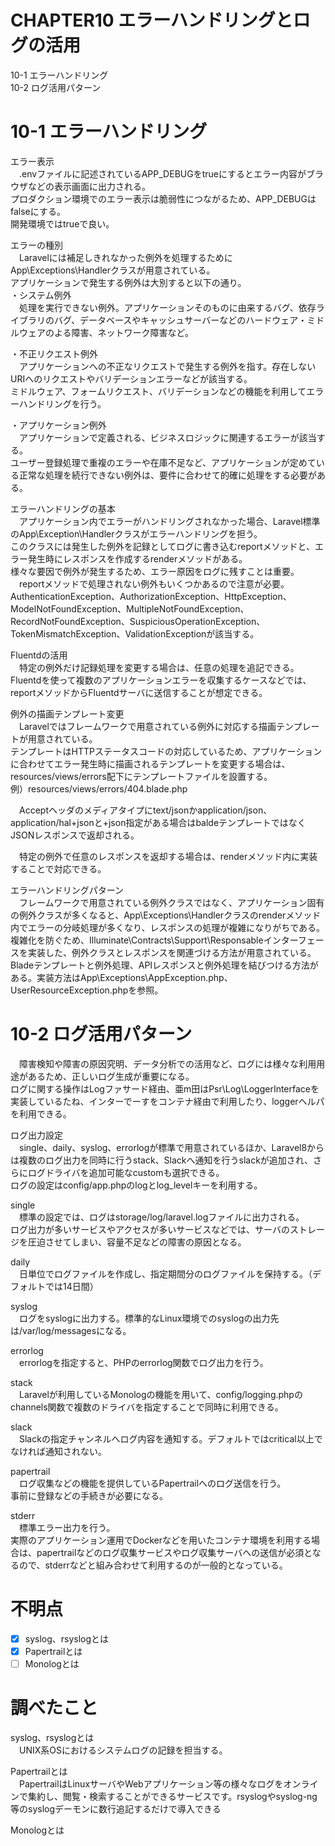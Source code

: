 # CHAPTER10 エラーハンドリングとログの活用
10-1 エラーハンドリング  
10-2 ログ活用パターン

# 10-1 エラーハンドリング
エラー表示  
　.envファイルに記述されているAPP_DEBUGをtrueにするとエラー内容がブラウザなどの表示画面に出力される。  
プロダクション環境でのエラー表示は脆弱性につながるため、APP_DEBUGはfalseにする。  
開発環境ではtrueで良い。

エラーの種別  
　Laravelには補足しきれなかった例外を処理するためにApp\Exceptions\Handlerクラスが用意されている。  
アプリケーションで発生する例外は大別すると以下の通り。  
・システム例外  
　処理を実行できない例外。アプリケーションそのものに由来するバグ、依存ライブラリのバグ、データベースやキャッシュサーバーなどのハードウェア・ミドルウェアのよる障害、ネットワーク障害など。

・不正リクエスト例外  
　アプリケーションへの不正なリクエストで発生する例外を指す。存在しないURIへのリクエストやバリデーションエラーなどが該当する。  
ミドルウェア、フォームリクエスト、バリデーションなどの機能を利用してエラーハンドリングを行う。

・アプリケーション例外  
　アプリケーションで定義される、ビジネスロジックに関連するエラーが該当する。  
ユーザー登録処理で重複のエラーや在庫不足など、アプリケーションが定めている正常な処理を続行できない例外は、要件に合わせて的確に処理をする必要がある。

エラーハンドリングの基本  
　アプリケーション内でエラーがハンドリングされなかった場合、Laravel標準のApp\Exception\Handlerクラスがエラーハンドリングを担う。  
このクラスには発生した例外を記録としてログに書き込むreportメソッドと、エラー発生時にレスポンスを作成するrenderメソッドがある。  
様々な要因で例外が発生するため、エラー原因をログに残すことは重要。  
　reportメソッドで処理されない例外もいくつかあるので注意が必要。
AuthenticationException、AuthorizationException、HttpException、ModelNotFoundException、MultipleNotFoundException、RecordNotFoundException、SuspiciousOperationException、TokenMismatchException、ValidationExceptionが該当する。

Fluentdの活用  
　特定の例外だけ記録処理を変更する場合は、任意の処理を追記できる。  
Fluentdを使って複数のアプリケーションエラーを収集するケースなどでは、reportメソッドからFluentdサーバに送信することが想定できる。

例外の描画テンプレート変更  
　Laravelではフレームワークで用意されている例外に対応する描画テンプレートが用意されている。  
テンプレートはHTTPステータスコードの対応しているため、アプリケーションに合わせてエラー発生時に描画されるテンプレートを変更する場合は、resources/views/errors配下にテンプレートファイルを設置する。  
例）resources/views/errors/404.blade.php

　Acceptヘッダのメディアタイプにtext/jsonかapplication/json、application/hal+jsonと+json指定がある場合はbaldeテンプレートではなくJSONレスポンスで返却される。

　特定の例外で任意のレスポンスを返却する場合は、renderメソッド内に実装することで対応できる。

エラーハンドリングパターン  
　フレームワークで用意されている例外クラスではなく、アプリケーション固有の例外クラスが多くなると、App\Exceptions\Handlerクラスのrenderメソッド内でエラーの分岐処理が多くなり、レスポンスの処理が複雑になりがちである。  
複雑化を防ぐため、Illuminate\Contracts\Support\Responsableインターフェースを実装した、例外クラスとレスポンスを関連づける方法が用意されている。  
Bladeテンプレートと例外処理、APIレスポンスと例外処理を結びつける方法がある。実装方法はApp\Exceptions\AppException.php、UserResourceException.phpを参照。

# 10-2 ログ活用パターン
　障害検知や障害の原因究明、データ分析での活用など、ログには様々な利用用途があるため、正しいログ生成が重要になる。  
ログに関する操作はLogファサード経由、亜m田はPsr\Log\LoggerInterfaceを実装しているたね、インターでーすをコンテナ経由で利用したり、loggerヘルパを利用できる。

ログ出力設定  
　single、daily、syslog、errorlogが標準で用意されているほか、Laravel8からは複数のログ出力を同時に行うstack、Slackへ通知を行うslackが追加され、さらにログドライバを追加可能なcustomも選択できる。  
ログの設定はconfig/app.phpのlogとlog_levelキーを利用する。

single  
　標準の設定では、ログはstorage/log/laravel.logファイルに出力される。  
ログ出力が多いサービスやアクセスが多いサービスなどでは、サーバのストレージを圧迫させてしまい、容量不足などの障害の原因となる。

daily  
　日単位でログファイルを作成し、指定期間分のログファイルを保持する。（デフォルトでは14日間）

syslog  
　ログをsyslogに出力する。標準的なLinux環境でのsyslogの出力先は/var/log/messagesになる。

errorlog  
　errorlogを指定すると、PHPのerrorlog関数でログ出力を行う。

stack  
　Laravelが利用しているMonologの機能を用いて、config/logging.phpのchannels関数で複数のドライバを指定することで同時に利用できる。

slack  
　Slackの指定チャンネルへログ内容を通知する。デフォルトではcritical以上でなければ通知されない。

papertrail  
　ログ収集などの機能を提供しているPapertrailへのログ送信を行う。  
事前に登録などの手続きが必要になる。

stderr  
　標準エラー出力を行う。  
実際のアプリケーション運用でDockerなどを用いたコンテナ環境を利用する場合は、papertrailなどのログ収集サービスやログ収集サーバへの送信が必須となるので、stderrなどと組み合わせて利用するのが一般的となっている。



# 不明点
- [x] syslog、rsyslogとは  
- [x] Papertrailとは  
- [ ] Monologとは

# 調べたこと
syslog、rsyslogとは  
　UNIX系OSにおけるシステムログの記録を担当する。

Papertrailとは  
　PapertrailはLinuxサーバやWebアプリケーション等の様々なログをオンラインで集約し、閲覧・検索することができるサービスです。rsyslogやsyslog-ng等のsyslogデーモンに数行追記するだけで導入できる

Monologとは  
　
